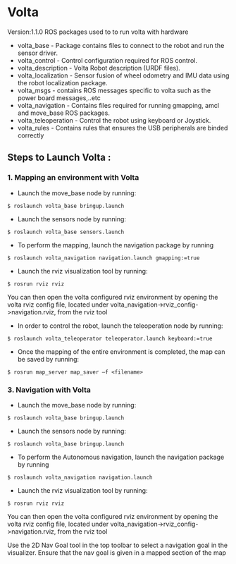 # Volta
Version:1.1.0
ROS packages used to to run volta with hardware

* volta_base - Package contains files to connect to the robot and run the sensor driver.
* volta_control - Control configuration required for ROS control.
* volta_description - Volta Robot description (URDF files).
* volta_localization - Sensor fusion of wheel odometry and IMU data using the robot localization package.
* volta_msgs - contains ROS messages specific to volta such as the power board messages,..etc
* volta_navigation - Contains files required for running gmapping, amcl and move_base ROS packages.
* volta_teleoperation - Control the robot using keyboard or Joystick.
* volta_rules - Contains rules that ensures the USB peripherals are binded correctly

## Steps to Launch Volta :

### 1. Mapping an environment with Volta
* Launch the move_base node by running:   
```
$ roslaunch volta_base bringup.launch   
```
* Launch the sensors node by running:    
```
$ roslaunch volta_base sensors.launch   
```
* To perform the mapping, launch the navigation package by running   
```
$ roslaunch volta_navigation navigation.launch gmapping:=true  
```
* Launch the rviz visualization tool by running:   
```
$ rosrun rviz rviz  
```
You can then open the volta configured rviz environment by opening the volta rviz config file, located under volta_navigation->rviz_config->navigation.rviz, from the rviz tool

* In order to control the robot, launch the teleoperation node by running:     
```
$ roslaunch volta_teleoperator teleoperator.launch keyboard:=true
```

* Once the mapping of the entire environment is completed, the map can be saved by running:     
```
$ rosrun map_server map_saver –f <filename>
```

### 3. Navigation with Volta
* Launch the move_base node by running:   
```
$ roslaunch volta_base bringup.launch   
```
* Launch the sensors node by running:    
```
$ roslaunch volta_base bringup.launch   
```
* To perform the Autonomous navigation, launch the navigation package by running   
```
$ roslaunch volta_navigation navigation.launch  
```
* Launch the rviz visualization tool by running:   
```
$ rosrun rviz rviz  
```
You can then open the volta configured rviz environment by opening the volta rviz config file, located under volta_navigation->rviz_config->navigation.rviz, from the rviz tool

Use the 2D Nav Goal tool in the top toolbar to select a navigation goal in the visualizer. Ensure that the nav goal is given in a mapped section of the map
